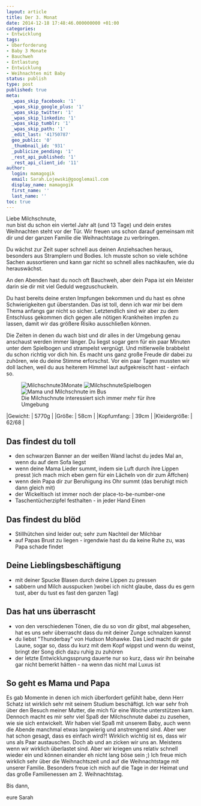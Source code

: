 ```yaml
---
layout: article
title: Der 3. Monat
date: 2014-12-18 17:48:46.000000000 +01:00
categories:
- Entwicklung
tags:
- Überforderung
- Baby 3 Monate
- Bauchweh
- Entlastung
- Entwicklung
- Weihnachten mit Baby
status: publish
type: post
published: true
meta:
  _wpas_skip_facebook: '1'
  _wpas_skip_google_plus: '1'
  _wpas_skip_twitter: '1'
  _wpas_skip_linkedin: '1'
  _wpas_skip_tumblr: '1'
  _wpas_skip_path: '1'
  _edit_last: '41750787'
  geo_public: '0'
  _thumbnail_id: '931'
  _publicize_pending: '1'
  _rest_api_published: '1'
  _rest_api_client_id: '11'
author:
  login: mamagogik
  email: Sarah.Lojewski@googlemail.com
  display_name: mamagogik
  first_name: ''
  last_name: ''
toc: true
---
```

Liebe Milchschnute,  
nun bist du schon ein viertel Jahr alt (und 13 Tage) und dein erstes Weihnachten steht vor der Tür.
Wir freuen uns schon darauf gemeinsam mit dir und der ganzen Familie die Weihnachtstage zu verbringen.

Du wächst zur Zeit super schnell aus deinen Anziehsachen heraus, besonders aus Stramplern und Bodies.
Ich musste schon so viele schöne Sachen aussortieren und kann gar nicht so schnell alles nachkaufen, wie du herauswächst.

An den Abenden hast du noch oft Bauchweh, aber dein Papa ist ein Meister darin sie dir mit viel Geduld wegzuschuckeln.

Du hast bereits deine ersten Impfungen bekommen und du hast es ohne Schwierigkeiten gut überstanden.
Das ist toll, denn ich war mir bei dem Thema anfangs gar nicht so sicher.
Letztendlich sind wir aber zu dem Entschluss gekommen dich gegen alle nötigen Krankheiten impfen zu lassen, damit wir das größere Risiko ausschließen können.

Die Zeiten in denen du wach bist und dir alles in der Umgebung genau anschaust werden immer länger.
Du liegst sogar gern für ein paar Minuten unter dem Spielbogen und strampelst vergnügt.
Und mitlerweile brabbelst du schon richtig vor dich hin.
Es macht uns ganz große Freude dir dabei zu zuhören, wie du deine Stimme erforschst.
Vor ein paar Tagen mussten wir doll lachen, weil du aus heiterem Himmel laut aufgekreischt hast - einfach so.

<figure class="third">
<img src="{{ site.url }}/images/img_1109.jpg" alt="Milchschnute3Monate" />
<img src="{{ site.url }}/images/img_1046.jpg" alt="MilchschnuteSpielbogen" />
<img src="{{ site.url }}/images/img_0735.jpg" alt="Mama und Milchschnute im Bus" />
<figcaption>Die Milchschnute interessiert sich immer mehr für ihre Umgebung</figcaption>
</figure>

|Gewicht: | 5770g |
|Größe: | 58cm |
|Kopfumfang: | 39cm |
|Kleidergröße: | 62/68 |

## Das findest du toll
- den schwarzen Banner an der weißen Wand lachst du jedes Mal an, wenn du auf dem Sofa liegst
- wenn deine Mama Lieder summt, indem sie Luft durch ihre Lippen presst )ich mach mich eben gern für ein Lächeln von dir zum Äffchen)
- wenn dein Papa dir zur Beruhigung ins Ohr summt (das beruhigt mich dann gleich mit)
- der Wickeltisch ist immer noch der place-to-be-number-one
- Taschentücherzipfel festhalten - in jeder Hand Einen

## Das findest du blöd
- Stillhütchen sind leider out; sehr zum Nachteil der Milchbar
- auf Papas Brust zu liegen - irgendwie hast du da keine Ruhe zu, was Papa schade findet

## Deine Lieblingsbeschäftigung
- mit deiner Spucke Blasen durch deine Lippen zu pressen
- sabbern und Milch ausspucken )wobei ich nicht glaube, dass du es gern tust, aber du tust es fast den ganzen Tag)

## Das hat uns überrascht
- von den verschiedenen Tönen, die du so von dir gibst, mal abgesehen, hat es uns sehr überrascht dass du mit deiner Zunge schnalzen kannst
- du liebst "Thunderbay" von Hudson Mohawke.
Das Lied macht dir gute Laune, sogar so, dass du kurz mit dem Kopf wippst und wenn du weinst, bringt der Song dich dazu ruhig zu zuhören
- der letzte Entwicklungssprung dauerte nur so kurz, dass wir ihn beinahe gar nicht bemerkt hätten - na wenn das nicht mal Luxus ist

## So geht es Mama und Papa
Es gab Momente in denen ich mich überfordert gefühlt habe, denn Herr Schatz ist wirklich sehr mit seinem Studium beschäftigt.
Ich war sehr froh über den Besuch meiner Mutter, die mich für eine Woche unterstützen kam.
Dennoch macht es mir sehr viel Spaß der Milchschnute dabei zu zusehen, wie sie sich entwickelt.
Wir haben viel Spaß mit unserem Baby, auch wenn die Abende manchmal etwas langwierig und anstrengend sind.
Aber wer hat schon gesagt, dass es einfach wird?!
Wirklich wichtig ist es, dass wir uns als Paar austauschen.
Doch ab und an zicken wir uns an.
Meistens wenn wir wirklich überlastet sind.
Aber wir kriegen uns relativ schnell wieder ein und können einander eh nicht lang böse sein ;)
Ich freue mich wirklich sehr über die Weihnachtszeit und auf die Weihnachtstage mit unserer Familie.
Besonders freue ich mich auf die Tage in der Heimat und das große Familienessen am 2. Weihnachtstag.

Bis dann,

eure Sarah
